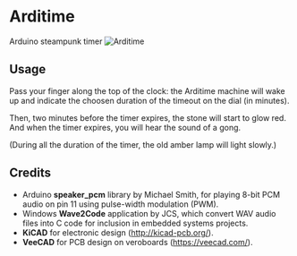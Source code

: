 # Arditime
Arduino steampunk timer
![Arditime](medias/.JPG)

## Usage
Pass your finger along the top of the clock: the Arditime machine will wake up and indicate the choosen duration of the timeout on the dial (in minutes).  

Then, two minutes before the timer expires, the stone will start to glow red.  
And when the timer expires, you will hear the sound of a gong.  
  
(During all the duration of the timer, the old amber lamp will light slowly.)  

## Credits
* Arduino **speaker_pcm** library by Michael Smith, for playing 8-bit PCM audio on pin 11 using pulse-width modulation (PWM).
* Windows **Wave2Code** application by JCS, which convert WAV audio files  into C code for inclusion in embedded systems projects. 
* **KiCAD** for electronic design (http://kicad-pcb.org/).
* **VeeCAD** for PCB design on veroboards (https://veecad.com/).

